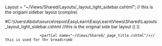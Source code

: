  Layout = "~/Views/Shared/Layouts/_layout_light_sidebar.cshtml"; // this is the origianl sidebar layout (complre)





#C:\Users\Abdul\source\repos\EasyLearn\EasyLearn\Views\Shared\Layouts\_layout_light_sidebar.cshtml  //this is the original side bar layout (( <partial name="~/Views/Shared/_sidebar.cshtml"/>))


                    <partial name="~/Views/Shared/_page_title.cshtml"/>// this is used for thr breadcrumb

                    